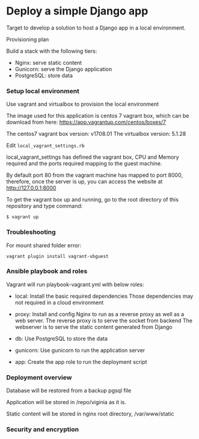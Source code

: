 # Deploy a simple Django app

Target to develop a solution to host a Django app in a local environment.

Provisioning plan

Build a stack with the following tiers:  
- Nginx: serve static content
- Gunicorn: serve the Django application
- PostgreSQL: store data

### Setup local environment
Use vagrant and virtualbox to provision the local environment

The image used for this application is centos 7 vagrant box, which can be download from here:
https://app.vagrantup.com/centos/boxes/7

The centos7 vagrant box version: v1708.01
The virtualbox version: 5.1.28

Edit `local_vagrant_settings.rb`

local_vagrant_settings has defined the vagrant box, CPU and Memory required and the ports required mapping to the guest machine.

By default port 80 from the vagrant machine has mapped to port 8000, therefore, once the server is up, you can access the website at http://127.0.0.1:8000

To get the vagrant box up and running, go to the root directory of this repository and type command:

```
$ vagrant up
```

### Troubleshooting

For mount shared folder error:
```
vagrant plugin install vagrant-vbguest
```

### Ansible playbook and roles

Vagrant will run playbook-vagrant.yml with below roles:

- local:
Install the basic required dependencies
Those dependencies may not required in a cloud environment

- proxy:
Install and config Nginx to run as a reverse proxy as well as a web server.
The reverse proxy is to serve the socket from backend
The webserver is to serve the static content generated from Django

- db:
Use PostgreSQL to store the data

- gunicorn:
Use gunicorn to run the application server

- app:
Create the app role to run the deployment script


### Deployment overview

Database will be restored from a backup pgsql file

Application will be stored in /repo/viginia as it is.

Static content will be stored in nginx root directory, /var/www/static

### Security and encryption
